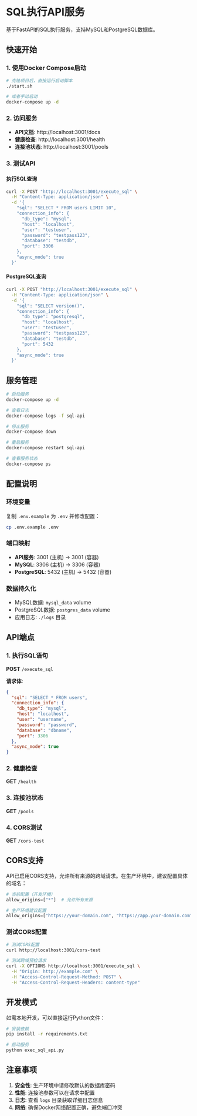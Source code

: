 # SQL执行API服务

基于FastAPI的SQL执行服务，支持MySQL和PostgreSQL数据库。

## 快速开始

### 1. 使用Docker Compose启动

```bash
# 克隆项目后，直接运行启动脚本
./start.sh

# 或者手动启动
docker-compose up -d
```

### 2. 访问服务

- **API文档**: http://localhost:3001/docs
- **健康检查**: http://localhost:3001/health
- **连接池状态**: http://localhost:3001/pools

### 3. 测试API

#### 执行SQL查询

```bash
curl -X POST "http://localhost:3001/execute_sql" \
  -H "Content-Type: application/json" \
  -d '{
    "sql": "SELECT * FROM users LIMIT 10",
    "connection_info": {
      "db_type": "mysql",
      "host": "localhost",
      "user": "testuser",
      "password": "testpass123",
      "database": "testdb",
      "port": 3306
    },
    "async_mode": true
  }'
```

#### PostgreSQL查询

```bash
curl -X POST "http://localhost:3001/execute_sql" \
  -H "Content-Type: application/json" \
  -d '{
    "sql": "SELECT version()",
    "connection_info": {
      "db_type": "postgresql",
      "host": "localhost",
      "user": "testuser",
      "password": "testpass123",
      "database": "testdb",
      "port": 5432
    },
    "async_mode": true
  }'
```

## 服务管理

```bash
# 启动服务
docker-compose up -d

# 查看日志
docker-compose logs -f sql-api

# 停止服务
docker-compose down

# 重启服务
docker-compose restart sql-api

# 查看服务状态
docker-compose ps
```

## 配置说明

### 环境变量

复制 `.env.example` 为 `.env` 并修改配置：

```bash
cp .env.example .env
```

### 端口映射

- **API服务**: 3001 (主机) -> 3001 (容器)
- **MySQL**: 3306 (主机) -> 3306 (容器)
- **PostgreSQL**: 5432 (主机) -> 5432 (容器)

### 数据持久化

- MySQL数据: `mysql_data` volume
- PostgreSQL数据: `postgres_data` volume
- 应用日志: `./logs` 目录

## API端点

### 1. 执行SQL语句

**POST** `/execute_sql`

**请求体**:
```json
{
  "sql": "SELECT * FROM users",
  "connection_info": {
    "db_type": "mysql",
    "host": "localhost",
    "user": "username",
    "password": "password",
    "database": "dbname",
    "port": 3306
  },
  "async_mode": true
}
```

### 2. 健康检查

**GET** `/health`

### 3. 连接池状态

**GET** `/pools`

### 4. CORS测试

**GET** `/cors-test`

## CORS支持

API已启用CORS支持，允许所有来源的跨域请求。在生产环境中，建议配置具体的域名：

```python
# 当前配置（开发环境）
allow_origins=["*"]  # 允许所有来源

# 生产环境建议配置
allow_origins=["https://your-domain.com", "https://app.your-domain.com"]
```

### 测试CORS配置

```bash
# 测试CORS配置
curl http://localhost:3001/cors-test

# 测试跨域预检请求
curl -X OPTIONS http://localhost:3001/execute_sql \
  -H "Origin: http://example.com" \
  -H "Access-Control-Request-Method: POST" \
  -H "Access-Control-Request-Headers: content-type"
```

## 开发模式

如需本地开发，可以直接运行Python文件：

```bash
# 安装依赖
pip install -r requirements.txt

# 启动服务
python exec_sql_api.py
```

## 注意事项

1. **安全性**: 生产环境中请修改默认的数据库密码
2. **性能**: 连接池参数可以在请求中配置
3. **日志**: 查看 `logs` 目录获取详细日志信息
4. **网络**: 确保Docker网络配置正确，避免端口冲突